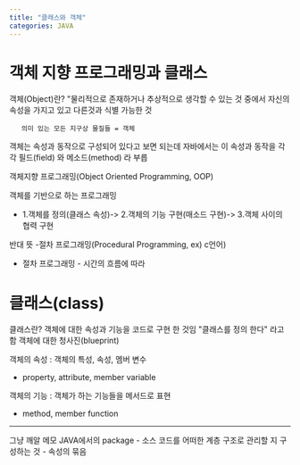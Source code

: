 ```yaml
---
title: "클래스와 객체"
categories: JAVA
---
```


# 객체 지향 프로그래밍과 클래스

 객체(Object)란? "물리적으로 존재하거나 추상적으로 생각할 수 있는 것 
 중에서 자신의 속성을 가지고 있고 다른것과 식별 가능한 것
 ```
    의미 있는 모든 지구상 물질들 = 객체
 ```

 객체는 속성과 동작으로 구성되어 있다고 보면 되는데 자바에서는 
 이 속성과 동작을 각각 필드(field) 와 메소드(method) 라 부릅
	

 객체지향 프로그래밍(Object Oriented Programming, OOP)

  객체를 기반으로 하는 프로그래밍
  - 1.객체를 정의(클래스 속성)-> 2.객체의 기능 구현(매소드 구현)-> 3.객체 사이의 협력 구현


  반대 뜻 -절차 프로그래밍(Procedural Programming, ex) c언어)
  - 절차 프로그래밍 - 시간의 흐름에 따라



# 클래스(class)
클래스란?
	객체에 대한 속성과 기능을 코드로 구현 한 것임 "클래스를 정의 한다" 라고 함
객체에 대한 청사진(blueprint)

객체의 속성
	: 객체의 특성, 속성, 멤버 변수

  - property, attribute, member variable

객체의 기능
	: 객체가 하는 기능들을 메서드로 표현

  - method, member function



---
그냥 깨알 메모
JAVA에서의 package - 소스 코드를 어떠한 계층 구조로 관리할 지 구성하는 것 - 속성의 묶음